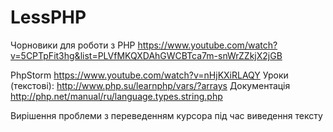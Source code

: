 # LessPHP
Чорновики для роботи з PHP https://www.youtube.com/watch?v=5CPTpFit3hg&list=PLVfMKQXDAhGWCBTca7m-snWrZZkjX2jGB

PhpStorm https://www.youtube.com/watch?v=nHjKXiRLAQY
Уроки (текстові): http://www.php.su/learnphp/vars/?arrays
Документація http://php.net/manual/ru/language.types.string.php

Вирішення проблеми з переведенням курсора під час виведення тексту
